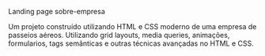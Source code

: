 Landing page sobre-empresa

Um projeto construído utilizando HTML e CSS moderno de uma empresa de passeios aéreos.
Utilizando grid layouts, media queries, animações, formularios, tags semânticas e outras técnicas avançadas no HTML e CSS.

